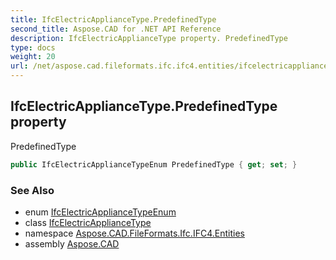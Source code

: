 ```yaml
---
title: IfcElectricApplianceType.PredefinedType
second_title: Aspose.CAD for .NET API Reference
description: IfcElectricApplianceType property. PredefinedType
type: docs
weight: 20
url: /net/aspose.cad.fileformats.ifc.ifc4.entities/ifcelectricappliancetype/predefinedtype/
---
```

## IfcElectricApplianceType.PredefinedType property

PredefinedType

```csharp
public IfcElectricApplianceTypeEnum PredefinedType { get; set; }
```

### See Also

* enum [IfcElectricApplianceTypeEnum](../../../aspose.cad.fileformats.ifc.ifc4.types/ifcelectricappliancetypeenum/)
* class [IfcElectricApplianceType](../)
* namespace [Aspose.CAD.FileFormats.Ifc.IFC4.Entities](../../ifcelectricappliancetype/)
* assembly [Aspose.CAD](../../../)


